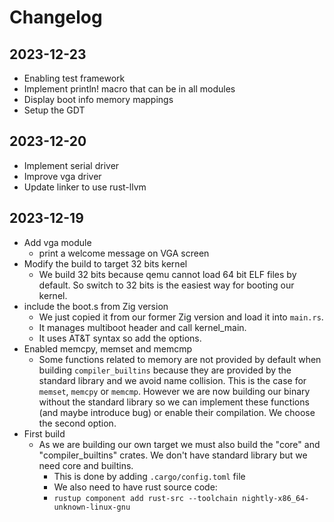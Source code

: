 # Changelog

## 2023-12-23
- Enabling test framework
- Implement println! macro that can be in all modules
- Display boot info memory mappings
- Setup the GDT

## 2023-12-20
- Implement serial driver
- Improve vga driver
- Update linker to use rust-llvm

## 2023-12-19

- Add vga module
    - print a welcome message on VGA screen
- Modify the build to target 32 bits kernel
    - We build 32 bits because qemu cannot load 64 bit ELF files by default. So
      switch to 32 bits is the easiest way for booting our kernel.
- include the boot.s from Zig version
    - We just copied it from our former Zig version and load it into `main.rs`.
    - It manages multiboot header and call kernel_main.
    - It uses AT&T syntax so add the options.
- Enabled memcpy, memset and memcmp
    - Some functions related to memory are not provided by default when building
    `compiler_builtins` because they are provided by the standard library and we
    avoid name collision. This is the case for `memset`, `memcpy` or `memcmp`.
    However we are now building our binary without the standard library so we can
    implement these functions (and maybe introduce bug) or enable their compilation.
    We choose the second option.
- First build
    - As we are building our own target we must also build the "core" and
    "compiler_builtins" crates. We don't have standard library but we need core and
    builtins.
        - This is done by adding `.cargo/config.toml` file
        - We also need to have rust source code:
        - `rustup component add rust-src --toolchain nightly-x86_64-unknown-linux-gnu`
